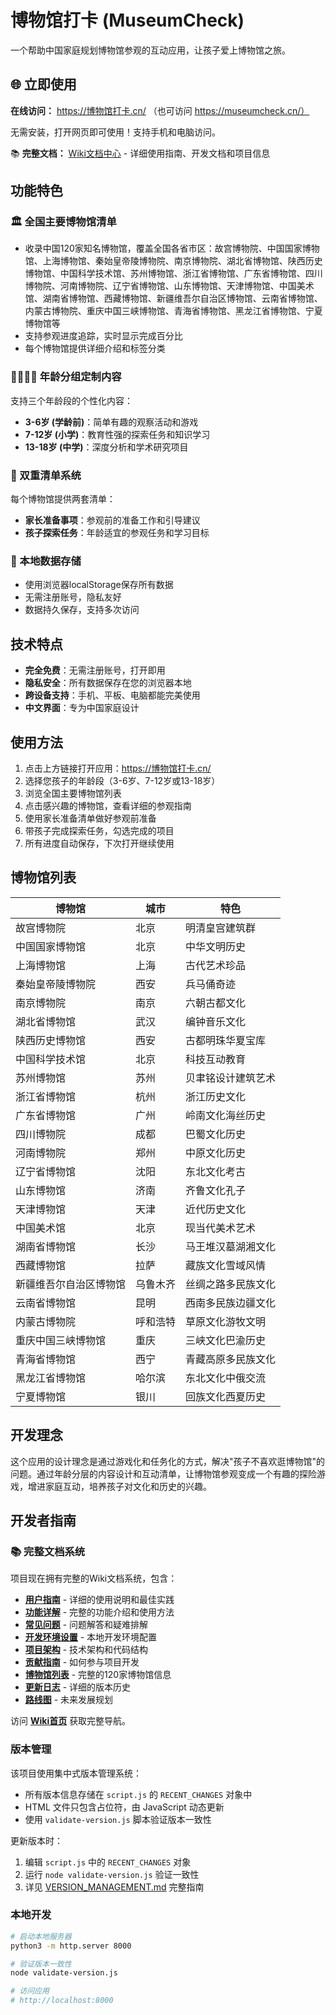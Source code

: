 # 博物馆打卡 (MuseumCheck)

一个帮助中国家庭规划博物馆参观的互动应用，让孩子爱上博物馆之旅。

## 🌐 立即使用

**在线访问：** https://博物馆打卡.cn/ （也可访问 https://museumcheck.cn/）

无需安装，打开网页即可使用！支持手机和电脑访问。

📚 **完整文档：** [Wiki文档中心](wiki/Home.md) - 详细使用指南、开发文档和项目信息

## 功能特色

### 🏛️ 全国主要博物馆清单
- 收录中国120家知名博物馆，覆盖全国各省市区：故宫博物院、中国国家博物馆、上海博物馆、秦始皇帝陵博物院、南京博物院、湖北省博物馆、陕西历史博物馆、中国科学技术馆、苏州博物馆、浙江省博物馆、广东省博物馆、四川博物院、河南博物院、辽宁省博物馆、山东博物馆、天津博物馆、中国美术馆、湖南省博物馆、西藏博物馆、新疆维吾尔自治区博物馆、云南省博物馆、内蒙古博物院、重庆中国三峡博物馆、青海省博物馆、黑龙江省博物馆、宁夏博物馆等
- 支持参观进度追踪，实时显示完成百分比
- 每个博物馆提供详细介绍和标签分类

### 👨‍👩‍👧‍👦 年龄分组定制内容
支持三个年龄段的个性化内容：
- **3-6岁 (学龄前)**：简单有趣的观察活动和游戏
- **7-12岁 (小学)**：教育性强的探索任务和知识学习
- **13-18岁 (中学)**：深度分析和学术研究项目

### 📝 双重清单系统
每个博物馆提供两套清单：
- **家长准备事项**：参观前的准备工作和引导建议
- **孩子探索任务**：年龄适宜的参观任务和学习目标

### 💾 本地数据存储
- 使用浏览器localStorage保存所有数据
- 无需注册账号，隐私友好
- 数据持久保存，支持多次访问

## 技术特点

- **完全免费**：无需注册账号，打开即用
- **隐私安全**：所有数据保存在您的浏览器本地
- **跨设备支持**：手机、平板、电脑都能完美使用
- **中文界面**：专为中国家庭设计

## 使用方法

1. 点击上方链接打开应用：https://博物馆打卡.cn/
2. 选择您孩子的年龄段（3-6岁、7-12岁或13-18岁）
3. 浏览全国主要博物馆列表
4. 点击感兴趣的博物馆，查看详细的参观指南
5. 使用家长准备清单做好参观前准备
6. 带孩子完成探索任务，勾选完成的项目
7. 所有进度自动保存，下次打开继续使用

## 博物馆列表

| 博物馆 | 城市 | 特色 |
|--------|------|------|
| 故宫博物院 | 北京 | 明清皇宫建筑群 |
| 中国国家博物馆 | 北京 | 中华文明历史 |
| 上海博物馆 | 上海 | 古代艺术珍品 |
| 秦始皇帝陵博物院 | 西安 | 兵马俑奇迹 |
| 南京博物院 | 南京 | 六朝古都文化 |
| 湖北省博物馆 | 武汉 | 编钟音乐文化 |
| 陕西历史博物馆 | 西安 | 古都明珠华夏宝库 |
| 中国科学技术馆 | 北京 | 科技互动教育 |
| 苏州博物馆 | 苏州 | 贝聿铭设计建筑艺术 |
| 浙江省博物馆 | 杭州 | 浙江历史文化 |
| 广东省博物馆 | 广州 | 岭南文化海丝历史 |
| 四川博物院 | 成都 | 巴蜀文化历史 |
| 河南博物院 | 郑州 | 中原文化历史 |
| 辽宁省博物馆 | 沈阳 | 东北文化考古 |
| 山东博物馆 | 济南 | 齐鲁文化孔子 |
| 天津博物馆 | 天津 | 近代历史文化 |
| 中国美术馆 | 北京 | 现当代美术艺术 |
| 湖南省博物馆 | 长沙 | 马王堆汉墓湖湘文化 |
| 西藏博物馆 | 拉萨 | 藏族文化雪域风情 |
| 新疆维吾尔自治区博物馆 | 乌鲁木齐 | 丝绸之路多民族文化 |
| 云南省博物馆 | 昆明 | 西南多民族边疆文化 |
| 内蒙古博物院 | 呼和浩特 | 草原文化游牧文明 |
| 重庆中国三峡博物馆 | 重庆 | 三峡文化巴渝历史 |
| 青海省博物馆 | 西宁 | 青藏高原多民族文化 |
| 黑龙江省博物馆 | 哈尔滨 | 东北文化中俄交流 |
| 宁夏博物馆 | 银川 | 回族文化西夏历史 |

## 开发理念

这个应用的设计理念是通过游戏化和任务化的方式，解决"孩子不喜欢逛博物馆"的问题。通过年龄分层的内容设计和互动清单，让博物馆参观变成一个有趣的探险游戏，增进家庭互动，培养孩子对文化和历史的兴趣。

## 开发者指南

### 📚 完整文档系统
项目现在拥有完整的Wiki文档系统，包含：

- **[用户指南](wiki/User-Guide.md)** - 详细的使用说明和最佳实践
- **[功能详解](wiki/Features.md)** - 完整的功能介绍和使用方法
- **[常见问题](wiki/FAQ.md)** - 问题解答和疑难排解
- **[开发环境设置](wiki/Development-Setup.md)** - 本地开发环境配置
- **[项目架构](wiki/Architecture.md)** - 技术架构和代码结构
- **[贡献指南](wiki/Contributing.md)** - 如何参与项目开发
- **[博物馆列表](wiki/Museum-List.md)** - 完整的120家博物馆信息
- **[更新日志](wiki/Changelog.md)** - 详细的版本历史
- **[路线图](wiki/Roadmap.md)** - 未来发展规划

访问 **[Wiki首页](wiki/Home.md)** 获取完整导航。

### 版本管理
该项目使用集中式版本管理系统：
- 所有版本信息存储在 `script.js` 的 `RECENT_CHANGES` 对象中
- HTML 文件只包含占位符，由 JavaScript 动态更新
- 使用 `validate-version.js` 脚本验证版本一致性

更新版本时：
1. 编辑 `script.js` 中的 `RECENT_CHANGES` 对象
2. 运行 `node validate-version.js` 验证一致性
3. 详见 [VERSION_MANAGEMENT.md](VERSION_MANAGEMENT.md) 完整指南

### 本地开发
```bash
# 启动本地服务器
python3 -m http.server 8000

# 验证版本一致性
node validate-version.js

# 访问应用
# http://localhost:8000
```
